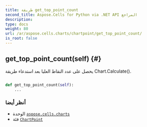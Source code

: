 ```yaml
---
title: طريقة get_top_point_count
second_title: Aspose.Cells for Python via .NET API المراجع
description:
type: docs
weight: 80
url: /ar/aspose.cells.charts/chartpoint/get_top_point_count/
is_root: false
---
```

##  get_top_point_count(self) {#}
يحصل على عدد النقاط العليا بعد استدعاء طريقة Chart.Calculate().



```python

def get_top_point_count(self):
    ...
```





###  أنظر أيضا
* الوحدة [`aspose.cells.charts`](../../)
* فئة [`ChartPoint`](/cells/python-net/ar/aspose.cells.charts/chartpoint)
